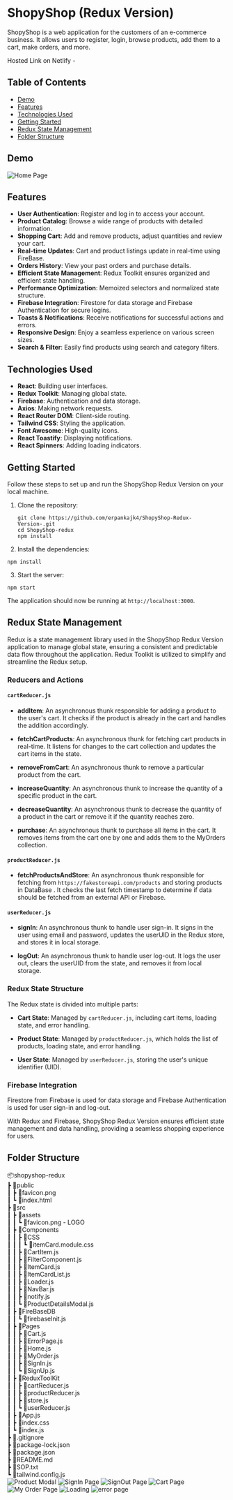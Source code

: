 # ShopyShop (Redux Version)

ShopyShop is a web application for the customers of an e-commerce business. It allows users to register, login, browse products, add them to a cart, make orders, and more.

Hosted Link on Netlify - 

## Table of Contents
- [Demo](#demo)
- [Features](#features)
- [Technologies Used](#technologies-used)
- [Getting Started](#getting-started)
- [Redux State Management](#redux-state-management)
- [Folder Structure](#folder-structure)

## Demo
![Home Page](https://github.com/erpankajk4/ShopyShop-Redux-Version-/assets/118353291/41681f92-6146-455a-9564-b079ec5b6a98)

## Features

- **User Authentication**: Register and log in to access your account.
- **Product Catalog**: Browse a wide range of products with detailed information.
- **Shopping Cart**: Add and remove products, adjust quantities and review your cart.
- **Real-time Updates**: Cart and product listings update in real-time using FireBase.
- **Orders History**: View your past orders and purchase details.
- **Efficient State Management**: Redux Toolkit ensures organized and efficient state handling.
- **Performance Optimization**: Memoized selectors and normalized state structure.
- **Firebase Integration**: Firestore for data storage and Firebase Authentication for secure logins.
- **Toasts & Notifications**: Receive notifications for successful actions and errors.
- **Responsive Design**: Enjoy a seamless experience on various screen sizes.
- **Search & Filter**: Easily find products using search and category filters.

## Technologies Used

- **React**: Building user interfaces.
- **Redux Toolkit**: Managing global state.
- **Firebase**: Authentication and data storage.
- **Axios**: Making network requests.
- **React Router DOM**: Client-side routing.
- **Tailwind CSS**: Styling the application.
- **Font Awesome**: High-quality icons.
- **React Toastify**: Displaying notifications.
- **React Spinners**: Adding loading indicators.

## Getting Started

Follow these steps to set up and run the ShopyShop Redux Version on your local machine.

1. Clone the repository:

   ```
   git clone https://github.com/erpankajk4/ShopyShop-Redux-Version-.git
   cd ShopyShop-redux
   npm install
   ```
2. Install the dependencies:
```
npm install
```
3. Start the server:
```
npm start
```
The application should now be running at `http://localhost:3000`.

## Redux State Management

Redux is a state management library used in the ShopyShop Redux Version application to manage global state, ensuring a consistent and predictable data flow throughout the application. Redux Toolkit is utilized to simplify and streamline the Redux setup.

### Reducers and Actions

#### `cartReducer.js`

- **addItem**: An asynchronous thunk responsible for adding a product to the user's cart. It checks if the product is already in the cart and handles the addition accordingly.

- **fetchCartProducts**: An asynchronous thunk for fetching cart products in real-time. It listens for changes to the cart collection and updates the cart items in the state.

- **removeFromCart**: An asynchronous thunk to remove a particular product from the cart.

- **increaseQuantity**: An asynchronous thunk to increase the quantity of a specific product in the cart.

- **decreaseQuantity**: An asynchronous thunk to decrease the quantity of a product in the cart or remove it if the quantity reaches zero.

- **purchase**: An asynchronous thunk to purchase all items in the cart. It removes items from the cart one by one and adds them to the MyOrders collection.

#### `productReducer.js`

- **fetchProductsAndStore**: An asynchronous thunk responsible for fetching from `https://fakestoreapi.com/products` and storing products in DataBase . It checks the last fetch timestamp to determine if data should be fetched from an external API or Firebase.

#### `userReducer.js`

- **signIn**: An asynchronous thunk to handle user sign-in. It signs in the user using email and password, updates the userUID in the Redux store, and stores it in local storage.

- **logOut**: An asynchronous thunk to handle user log-out. It logs the user out, clears the userUID from the state, and removes it from local storage.

### Redux State Structure

The Redux state is divided into multiple parts:

- **Cart State**: Managed by `cartReducer.js`, including cart items, loading state, and error handling.

- **Product State**: Managed by `productReducer.js`, which holds the list of products, loading state, and error handling.

- **User State**: Managed by `userReducer.js`, storing the user's unique identifier (UID).


### Firebase Integration

Firestore from Firebase is used for data storage and Firebase Authentication is used for user sign-in and log-out.

With Redux and Firebase, ShopyShop Redux Version ensures efficient state management and data handling, providing a seamless shopping experience for users.


## Folder Structure
📦shopyshop-redux<br/>
 ┣ 📂public<br/>
 ┃ ┣ 📜favicon.png<br/>
 ┃ ┗ 📜index.html<br/>
 ┣ 📂src<br/>
 ┃ ┣ 📂assets<br/>
 ┃ ┃ ┗ 📜favicon.png   - LOGO <br/>
 ┃ ┣ 📂Components<br/>
 ┃ ┃ ┣ 📂CSS<br/>
 ┃ ┃ ┃ ┗ 📜itemCard.module.css<br/>
 ┃ ┃ ┣ 📜CartItem.js<br/>
 ┃ ┃ ┣ 📜FilterComponent.js<br/>
 ┃ ┃ ┣ 📜ItemCard.js<br/>
 ┃ ┃ ┣ 📜ItemCardList.js<br/>
 ┃ ┃ ┣ 📜Loader.js<br/>
 ┃ ┃ ┣ 📜NavBar.js<br/>
 ┃ ┃ ┣ 📜notify.js<br/>
 ┃ ┃ ┗ 📜ProductDetailsModal.js<br/>
 ┃ ┣ 📂FireBaseDB<br/>
 ┃ ┃ ┗ 📜firebaseInit.js<br/>
 ┃ ┣ 📂Pages<br/>
 ┃ ┃ ┣ 📜Cart.js<br/>
 ┃ ┃ ┣ 📜ErrorPage.js<br/>
 ┃ ┃ ┣ 📜Home.js<br/>
 ┃ ┃ ┣ 📜MyOrder.js<br/>
 ┃ ┃ ┣ 📜SignIn.js<br/>
 ┃ ┃ ┗ 📜SignUp.js<br/>
 ┃ ┣ 📂ReduxToolKit<br/>
 ┃ ┃ ┣ 📜cartReducer.js<br/>
 ┃ ┃ ┣ 📜productReducer.js<br/>
 ┃ ┃ ┣ 📜store.js<br/>
 ┃ ┃ ┗ 📜userReducer.js<br/>
 ┃ ┣ 📜App.js<br/>
 ┃ ┣ 📜index.css<br/>
 ┃ ┗ 📜index.js<br/>
 ┣ 📜.gitignore<br/>
 ┣ 📜package-lock.json<br/>
 ┣ 📜package.json<br/>
 ┣ 📜README.md<br/>
 ┣ 📜SOP.txt<br/>
 ┗ 📜tailwind.config.js<br/>
![Product Modal ](https://github.com/erpankajk4/ShopyShop-Redux-Version-/assets/118353291/57844ed7-afba-4b38-861b-d449a1d0726c)
![SignIn Page](https://github.com/erpankajk4/ShopyShop-Redux-Version-/assets/118353291/2554c29d-baae-4966-ae76-570b43ef2d10)
![SignOut Page](https://github.com/erpankajk4/ShopyShop-Redux-Version-/assets/118353291/c709882f-c949-430b-ac82-c6628b1f22d0)
![Cart Page](https://github.com/erpankajk4/ShopyShop-Redux-Version-/assets/118353291/f9fca465-6f47-4a0e-aa53-99b7e942c7df)
![My Order Page](https://github.com/erpankajk4/ShopyShop-Redux-Version-/assets/118353291/7ac51235-16ef-4085-b315-33d037789b36)
![Loading](https://github.com/erpankajk4/ShopyShop-Redux-Version-/assets/118353291/a7be1788-ecac-4302-b1d9-00bd563e7ff5)
![error page](https://github.com/erpankajk4/ShopyShop-Redux-Version-/assets/118353291/78a034f6-6076-475b-ab65-d9fb1b4aebb1)


